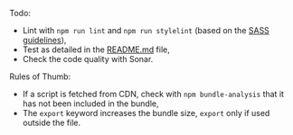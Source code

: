 Todo:

* Lint with `npm run lint` and `npm run stylelint` (based on the [SASS guidelines](https://github.com/bjankord/stylelint-config-sass-guidelines/blob/main/index.js)),
* Test as detailed in the [README.md](README.md) file,
* Check the code quality with Sonar.

Rules of Thumb:

* If a script is fetched from CDN, check with `npm bundle-analysis` that it has not been included in the bundle,
* The `export` keyword increases the bundle size, `export` only if used outside the file.
